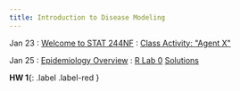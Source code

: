 ```yaml
---
title: Introduction to Disease Modeling
---
```


Jan 23
: [Welcome to STAT 244NF](https://github.com/marievozanne/STAT244NF_class/blob/main/Introduction/0_Lec_Intro_IDM.pdf)
  : [Class Activity: "Agent X"](https://github.com/marievozanne/STAT244NF_class/blob/main/Introduction/0_CA_Brainstorm_Agent_X.pdf) 

Jan 25
: [Epidemiology Overview]()<!--(https://github.com/marievozanne/STAT244NF_class/blob/main/Introduction/1_Lec_Epi_Data_Disease.pdf)-->
  : [R Lab 0]()<!--(https://github.com/mhc-stat-244nf-f2021/Lab_0); --> [Solutions]()<!--(https://github.com/mhc-stat-244nf-f2021/Lab_0_solutions)-->
  
**HW 1**{: .label .label-red } <!--[Homework 1 R Markdown](https://github.com/mhc-stat-244nf-f2021/Homework_1)-->

<!--Aug 31
: [Welcome to STAT 244NF](https://github.com/marievozanne/STAT244NF_class/blob/main/Introduction/0_Lec_Intro_IDM.pdf)
  : [Class Activity: "Agent X"](https://github.com/marievozanne/STAT244NF_class/blob/main/Introduction/0_CA_Brainstorm_Agent_X.pdf) 

Sept 2
: [Epidemiology Overview](https://github.com/marievozanne/STAT244NF_class/blob/main/Introduction/1_Lec_Epi_Data_Disease.pdf)
  : [R Lab 0](https://github.com/mhc-stat-244nf-f2021/Lab_0);  [Solutions](https://github.com/mhc-stat-244nf-f2021/Lab_0_solutions)
  
**HW 1**{: .label .label-red } [Homework 1 R Markdown](https://github.com/mhc-stat-244nf-f2021/Homework_1)-->

<!--Sep 30
: [Variables & Objects](#)
  : [1.2](#), [2.1](#)

Oct 1
: **Lab**{: .label .label-purple } [Intro to Java](#)

Oct 2
: [Tracing, IntLists, & Recursion](#)
  : [2.1](#)
: **HW 1 due**{: .label .label-red }-->
